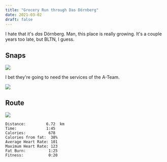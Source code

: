 ```yaml
---
title: "Grocery Run through Das Dörnberg"
date: 2021-03-02
draft: false
---
```

I hate that it's *das* Dörnberg.  Man, this place is really growing.  It's a couple years too late, but BLTN, I guess.

## Snaps

[![](/IMG_8772_s.jpg)](/IMG_8772_s.jpg)  

I bet they're going to need the services of the A-Team.

[![](/IMG_8775_s.jpg)](/IMG_8775_s.jpg)

## Route

[![](/20210302.jpg)](/20210302.jpg)  

```
Distance:         6.72  km
Time:             1:45   
Calories:          678
Calories from fat:  38%
Average Heart Rate: 101 
Maximum Heart Rate: 123
Fat Burn:          1:25
Fitness:           0:20
```
